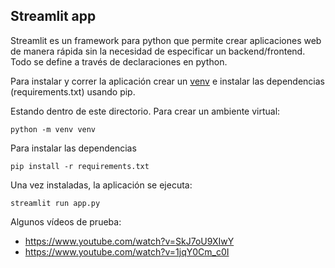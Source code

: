 ## Streamlit app

Streamlit es un framework para python que permite crear aplicaciones web de manera rápida sin la necesidad de especificar un backend/frontend. Todo se define a través de declaraciones en python. 

Para instalar y correr la aplicación crear un [venv](https://docs.python.org/3/tutorial/venv.html) e instalar las dependencias (requirements.txt) usando pip.

Estando dentro de este directorio. Para crear un ambiente virtual:

```
python -m venv venv
```

Para instalar las dependencias
```
pip install -r requirements.txt
```

Una vez instaladas, la aplicación se ejecuta:
```
streamlit run app.py
```

Algunos vídeos de prueba: 
 * https://www.youtube.com/watch?v=SkJ7oU9XIwY
 * https://www.youtube.com/watch?v=1jqY0Cm_c0I 